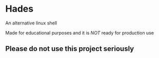 # Hades
An alternative linux shell

Made for educational purposes and it is *NOT* ready for production use

## Please do not use this project seriously
